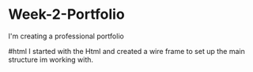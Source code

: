 # Week-2-Portfolio
I'm creating a professional portfolio 

#html
I started with the Html and created a wire frame to set up the main structure im working with. 

